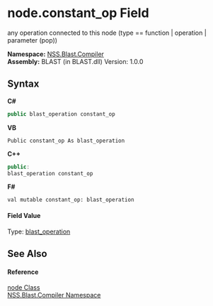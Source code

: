 # node.constant_op Field
 

any operation connected to this node (type == function | operation | parameter (pop))

**Namespace:**&nbsp;<a href="26a25caa-f50b-92ad-f15c-dbb9db1493ae">NSS.Blast.Compiler</a><br />**Assembly:**&nbsp;BLAST (in BLAST.dll) Version: 1.0.0

## Syntax

**C#**<br />
``` C#
public blast_operation constant_op
```

**VB**<br />
``` VB
Public constant_op As blast_operation
```

**C++**<br />
``` C++
public:
blast_operation constant_op
```

**F#**<br />
``` F#
val mutable constant_op: blast_operation
```


#### Field Value
Type: <a href="545d7548-930f-7c02-0adc-5220144448d3">blast_operation</a>

## See Also


#### Reference
<a href="7dc9b7e9-64ad-f224-ae1a-4e6639739f56">node Class</a><br /><a href="26a25caa-f50b-92ad-f15c-dbb9db1493ae">NSS.Blast.Compiler Namespace</a><br />